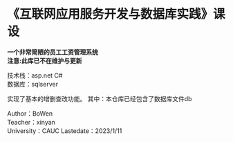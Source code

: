 # 《互联网应用服务开发与数据库实践》课设

**一个非常简陋的员工工资管理系统**  
**注意:此库已不在维护与更新**  


技术栈：asp.net C#  
数据库：sqlserver  

实现了基本的增删查改功能。
其中：本仓库已经包含了数据库文件db



Author：BoWen  
Teacher：xinyan   
University：CAUC
Lastedate：2023/1/11  
